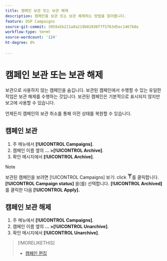 ```yaml
---
title: 캠페인 보관 또는 보관 해제
description: 캠페인을 보관 또는 보관 해제하는 방법을 알아봅니다.
feature: DSP Campaigns
source-git-commit: 3059a5b211a8a219b02930f7f5763d5ec1467b8e
workflow-type: tm+mt
source-wordcount: '124'
ht-degree: 0%

---
```


# 캠페인 보관 또는 보관 해제

보관으로 사용하지 않는 캠페인을 숨깁니다. 보관된 캠페인에서 수행할 수 있는 유일한 작업은 보관 해제를 수행하는 것입니다. 보관된 캠페인은 기본적으로 표시되지 않지만 보고에 사용할 수 있습니다.

언제든지 캠페인의 보관 취소를 통해 이전 상태를 복원할 수 있습니다.

## 캠페인 보관

1. 주 메뉴에서 **[!UICONTROL Campaigns]**.
1. 캠페인 이름 옆의  **... >[!UICONTROL Archive]**.
1. 확인 메시지에서 **[!UICONTROL Archive]**.

>[!NOTE]
>
>보관된 캠페인을 보려면 [!UICONTROL Campaigns] 보기: click ![필터 단추](/help/dsp/assets/filter.png)를 클릭합니다. **[!UICONTROL Campaign status]** 을(를) 선택합니다. **[!UICONTROL Archived]**&#x200B;를 클릭한 다음 **[!UICONTROL Apply].**

## 캠페인 보관 해제

1. 주 메뉴에서 **[!UICONTROL Campaigns]**.
1. 캠페인 이름 옆의  **... >[!UICONTROL Unarchive]**.
1. 확인 메시지에서 **[!UICONTROL Unarchive]**.

>[!MORELIKETHIS]
>
>* [캠페인 편집](campaign-edit.md)

